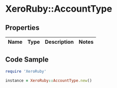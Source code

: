 # XeroRuby::AccountType

## Properties

Name | Type | Description | Notes
------------ | ------------- | ------------- | -------------

## Code Sample

```ruby
require 'XeroRuby'

instance = XeroRuby::AccountType.new()
```


